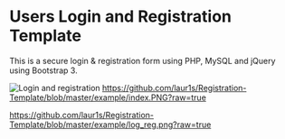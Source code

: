 # Users Login and Registration Template

This is a secure login & registration form using PHP, MySQL and jQuery using Bootstrap  3.


![Login and registration](https://github.com/laur1s/Registration-Template/blob/master/example/index.PNG)
https://github.com/laur1s/Registration-Template/blob/master/example/index.PNG?raw=true

https://github.com/laur1s/Registration-Template/blob/master/example/log_reg.png?raw=true